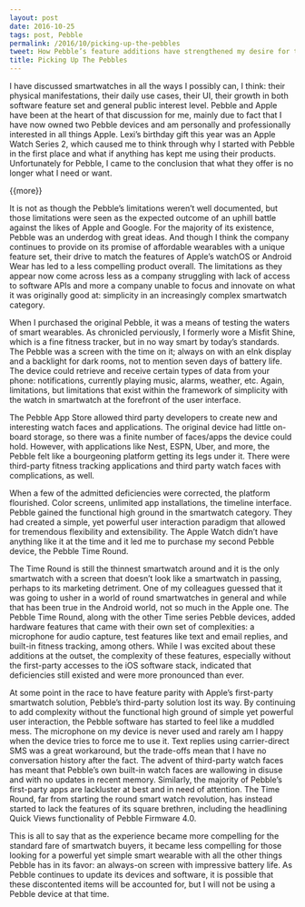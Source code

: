 ```yaml
---
layout: post
date: 2016-10-25
tags: post, Pebble
permalink: /2016/10/picking-up-the-pebbles
tweet: How Pebble’s feature additions have strengthened my desire for the Apple Watch.
title: Picking Up The Pebbles
---
```


I have discussed smartwatches in all the ways I possibly can, I think: their physical manifestations, their daily use cases, their UI, their growth in both software feature set and general public interest level.  Pebble and Apple have been at the heart of that discussion for me, mainly due to fact that I have now owned two Pebble devices and am personally and professionally interested in all things Apple. Lexi’s birthday gift this year was an Apple Watch Series 2, which caused me to think through why I started with Pebble in the first place and what if anything has kept me using their products. Unfortunately for Pebble, I came to the conclusion that what they offer is no longer what I need or want.

{{more}}

It is not as though the Pebble’s limitations weren’t well documented, but those limitations were seen as the expected outcome of an uphill battle against the likes of Apple and Google. For the majority of its existence, Pebble was an underdog with great ideas. And though I think the company continues to provide on its promise of affordable wearables with a unique feature set, their drive to match the features of Apple’s watchOS or Android Wear has led to a less compelling product overall. The limitations as they appear now come across less as a company struggling with lack of access to software APIs and more a company unable to focus and innovate on what it was originally good at: simplicity in an increasingly complex smartwatch category.

When I purchased the original Pebble, it was a means of testing the waters of smart wearables. As chronicled perviously, I formerly wore a Misfit Shine, which is a fine fitness tracker, but in no way smart by today’s standards. The Pebble was a screen with the time on it; always on with an eInk display and a backlight for dark rooms, not to mention seven days of battery life. The device could retrieve and receive certain types of data from your phone: notifications, currently playing music, alarms, weather, etc. Again, limitations, but limitations that exist within the framework of simplicity with the watch in smartwatch at the forefront of the user interface.

The Pebble App Store allowed third party developers to create new and interesting watch faces and applications. The original device had little on-board storage, so there was a finite number of faces/apps the device could hold. However, with applications like Nest, ESPN, Uber, and more, the Pebble felt like a bourgeoning platform getting its legs under it. There were third-party fitness tracking applications and third party watch faces with complications, as well.

When a few of the admitted deficiencies were corrected, the platform flourished. Color screens, unlimited app installations, the timeline interface. Pebble gained the functional high ground in the smartwatch category. They had created a simple, yet powerful user interaction paradigm that allowed for tremendous flexibility and extensibility. The Apple Watch didn’t have anything like it at the time and it led me to purchase my second Pebble device, the Pebble Time Round.

The Time Round is still the thinnest smartwatch around and it is the only smartwatch with a screen that doesn’t look like a smartwatch in passing, perhaps to its marketing detriment. One of my colleagues guessed that it was going to usher in a world of round smartwatches in general and while that has been true in the Android world, not so much in the Apple one. The Pebble Time Round, along with the other Time series Pebble devices, added hardware features that came with their own set of complexities: a microphone for audio capture, test features like text and email replies, and built-in fitness tracking, among others. While I was excited about these additions at the outset, the complexity of these features, especially without the first-party accesses to the iOS software stack, indicated that deficiencies still existed and were more pronounced than ever.

At some point in the race to have feature parity with Apple’s first-party smartwatch solution, Pebble’s third-party solution lost its way. By continuing to add complexity without the functional high ground of simple yet powerful user interaction, the Pebble software has started to feel like a muddled mess. The microphone on my device is never used and rarely am I happy when the device tries to force me to use it. Text replies using carrier-direct SMS was a great workaround, but the trade-offs mean that I have no conversation history after the fact. The advent of third-party watch faces has meant that Pebble’s own built-in watch faces are wallowing in disuse and with no updates in recent memory. Similarly, the majority of Pebble’s first-party apps are lackluster at best and in need of attention. The Time Round, far from starting the round smart watch revolution, has instead started to lack the features of its square brethren, including the headlining Quick Views functionality of Pebble Firmware 4.0.

This is all to say that as the experience became more compelling for the standard fare of smartwatch buyers, it became less compelling for those looking for a powerful yet simple smart wearable with all the other things Pebble has in its favor: an always-on screen with impressive battery life. As Pebble continues to update its devices and software, it is possible that these discontented items will be accounted for, but I will not be using a Pebble device at that time.